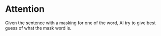 # Attention
Given the sentence with a masking for one of the word, AI try to give best guess of what the mask word is.
